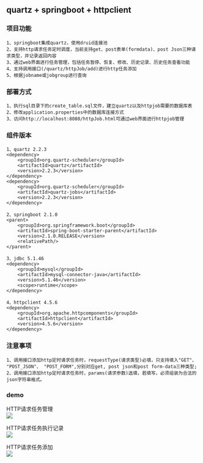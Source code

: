 ## quartz + springboot + httpclient

### 项目功能  

```
1、springboot集成quartz，使用druid连接池 
2、支持http请求任务定时调度，当前支持get、post表单(formdata)、post Json三种请求类型，并记录返回内容
3、通过web界面进行任务管理，包括任务暂停、恢复、修改、历史记录、历史任务查看功能
4、支持调用接口(/quartz/httpJob/add)进行http任务添加  
5、根据jobname或jobgroup进行查询
```

### 部署方式  

```
1、执行sql目录下的create_table.sql文件，建立quartz以及httpjob需要的数据库表  
2、修改application.properties中的数据库连接方式
3、访问http://localhost:8080/httpJob.html可通过web界面进行httpjob管理
```

### 组件版本  

```
1、quartz 2.2.3
<dependency>
    <groupId>org.quartz-scheduler</groupId>
    <artifactId>quartz</artifactId>
    <version>2.2.3</version>
</dependency>
<dependency>
    <groupId>org.quartz-scheduler</groupId>
    <artifactId>quartz-jobs</artifactId>
    <version>2.2.3</version>
</dependency>

2、springboot 2.1.0
<parent>
    <groupId>org.springframework.boot</groupId>
    <artifactId>spring-boot-starter-parent</artifactId>
    <version>2.1.0.RELEASE</version>
    <relativePath/>
</parent>

3、jdbc 5.1.46
<dependency>
    <groupId>mysql</groupId>
    <artifactId>mysql-connector-java</artifactId>
    <version>5.1.46</version>
    <scope>runtime</scope>
</dependency>

4、httpclient 4.5.6
<dependency>
    <groupId>org.apache.httpcomponents</groupId>
    <artifactId>httpclient</artifactId>
    <version>4.5.6</version>
</dependency>
```

### 注意事项  

`1、调用接口添加http定时请求任务时，requestType(请求类型)必填，只支持填入"GET"、 "POST_JSON"、 "POST_FORM",分别对应get, post json和post form-data三种类型;`  
`2、调用接口添加http定时请求任务时，params(请求参数)选填，若填写，必须组装为合法的json字符串格式。`  

### demo  

  HTTP请求任务管理  
  ![](https://gitee.com/FocusProgram/PicGo/raw/master/20190909172137.png)  

  HTTP请求任务执行记录  
  ![](https://gitee.com/FocusProgram/PicGo/raw/master/20190909172248.png)
  
  HTTP请求任务添加  
  ![](https://gitee.com/FocusProgram/PicGo/raw/master/20190909172218.png)
